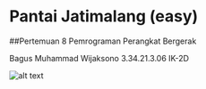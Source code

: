 # Pantai Jatimalang (easy)

##Pertemuan 8 Pemrograman Perangkat Bergerak

Bagus Muhammad Wijaksono
3.34.21.3.06
IK-2D

![alt text](https://user-images.githubusercontent.com/106671990/198316001-22dd630b-903c-4c71-ac82-71c91669601c.png)
